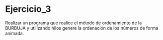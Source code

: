# Ejercicio_3
Realizar un programa que realice el método de ordenamiento de la BURBUJA y utilizando hilos genere la ordenación de los números de forma animada.
